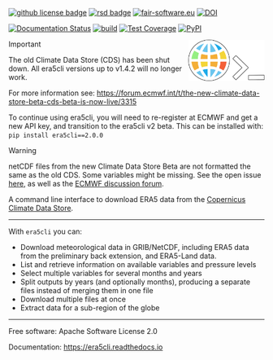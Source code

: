 [![github license badge](https://img.shields.io/github/license/eWaterCycle/era5cli)](https://github.com/eWaterCycle/era5cli)
[![rsd badge](https://img.shields.io/badge/RSD-era5cli-blue)](https://research-software-directory.org/software/era5cli)
[![fair-software.eu](https://img.shields.io/badge/fair--software.eu-%E2%97%8F%20%20%E2%97%8F%20%20%E2%97%8F%20%20%E2%97%8F%20%20%E2%97%8B-yellow)](https://fair-software.eu)
[![DOI](https://zenodo.org/badge/DOI/10.5281/zenodo.3252665.svg)](https://doi.org/10.5281/zenodo.3252665)

[![Documentation Status](https://readthedocs.org/projects/era5cli/badge/?version=stable)](https://era5cli.readthedocs.io/en/stable/?badge=stable)
[![build](https://github.com/eWaterCycle/era5cli/actions/workflows/test_and_build.yml/badge.svg)](https://github.com/eWaterCycle/era5cli/actions/workflows/test_and_build.yml)
[![Test Coverage](https://codecov.io/gh/eWaterCycle/era5cli/branch/main/graph/badge.svg?token=qeZXgGASBK)](https://codecov.io/gh/eWaterCycle/era5cli)
[![PyPI](https://badge.fury.io/py/era5cli.svg)](https://badge.fury.io/py/era5cli)

<img align="right" width="150" alt="Logo" src="docs/assets/era5cli_logo_colors_border.png">

> [!IMPORTANT]
> The old Climate Data Store (CDS) has been shut down. All era5cli versions up to v1.4.2 will no longer work.
> 
> For more information see:
> https://forum.ecmwf.int/t/the-new-climate-data-store-beta-cds-beta-is-now-live/3315
> 
> To continue using era5cli, you will need to re-register at ECMWF and get a new API key,
> and transition to the era5cli v2 beta. This can be installed with:
> `pip install era5cli==2.0.0` 

> [!WARNING]
> netCDF files from the new Climate Data Store Beta are not formatted the same as the
> old CDS. Some variables might be missing.
> See the open issue [here](https://github.com/eWaterCycle/era5cli/issues/165), as well as the [ECMWF discussion forum](https://forum.ecmwf.int/).  

A command line interface to download ERA5 data from the [Copernicus Climate Data Store](<https://climate.copernicus.eu/>).

<hr>

With `era5cli` you can:

 - Download meteorological data in GRIB/NetCDF, including ERA5 data from the preliminary back extension, and ERA5-Land data.
 - List and retrieve information on available variables and pressure levels
 - Select multiple variables for several months and years
 - Split outputs by years (and optionally months), producing a separate files instead of merging them in one file
 - Download multiple files at once
 - Extract data for a sub-region of the globe

<hr>

Free software: Apache Software License 2.0

Documentation: https://era5cli.readthedocs.io


